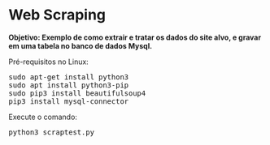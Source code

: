# Web Scraping 

<b>Objetivo: Exemplo de como extrair e tratar os dados do site alvo, e gravar em uma tabela no banco de dados Mysql.</b>

Pré-requisitos no Linux:

<pre>
sudo apt-get install python3
sudo apt install python3-pip
sudo pip3 install beautifulsoup4
pip3 install mysql-connector
</pre>

Execute o comando:

<pre>
python3 scraptest.py
</pre>